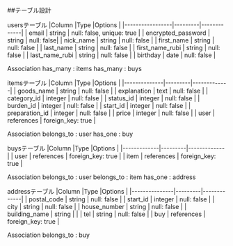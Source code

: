 ##テーブル設計

  usersテーブル
|Column           |Type     |Options      |
|-----------------|---------|-------------|
| email           | string | null: false, unique: true |
| encrypted_password        | string  | null: false|
| nick_name       | string  | null: false |
| first_name      | string  | null: false |
| last_name       | string  | null: false |
| first_name_rubi | string  | null: false |
| last_name_rubi  | string  | null: false |
| birthday        | date | null: false |


  Association
  has_many : items
  has_many : buys

  itemsテーブル
|Column        |Type     |Options      |
|--------------|---------|-------------|
| goods_name     | string  | null: false |
| explanation  | text    | null: false |
| category_id    | integer  | null: false |
| status_id      | integer  | null: false |
| burden_id      | integer  | null: false |
| start_id       | integer  | null: false |
| preparation_id | integer | null: false |
| price        | integer | null: false |
| user         | references | foreign_key: true |

  Association
  belongs_to : user
  has_one : buy

  buysテーブル
|Column       |Type     |Options      |
|-------------|---------|-------------|
| user        | references | foreign_key: true |
| item        | references | foreign_key: true |

  Association
  belongs_to : user
  belongs_to : item
  has_one : address

  addressテーブル
|Column         |Type     |Options      |
|---------------|---------|-------------|
| postal_code   | string | null: false |
| start_id    | integer  | null: false |
| city          | string  | null: false |
| house_number  | string  | null: false |
| building_name | string  |             |
| tel           | string  | null: false |
| buy           | references | foreign_key: true |

  Association
  belongs_to : buy
